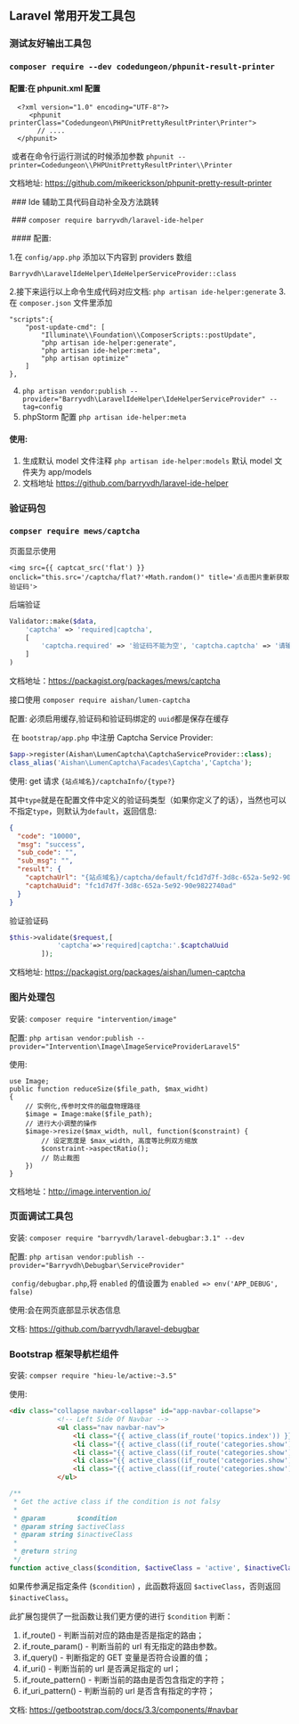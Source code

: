 ## Laravel 常用开发工具包
### 测试友好输出工具包 

### `composer require --dev codedungeon/phpunit-result-printer`

#### 配置:在 phpunit.xml 配置 
```
  <?xml version="1.0" encoding="UTF-8"?>
     <phpunit printerClass="Codedungeon\PHPUnitPrettyResultPrinter\Printer">
       // ....
  </phpunit>
```
  或者在命令行运行测试的时候添加参数 `phpunit --printer=Codedungeon\\PHPUnitPrettyResultPrinter\\Printer`

文档地址: https://github.com/mikeerickson/phpunit-pretty-result-printer

  ### Ide 辅助工具代码自动补全及方法跳转 

  ### `composer require barryvdh/laravel-ide-helper`

  #### 配置:

1.在 `config/app.php` 添加以下内容到 providers 数组 

`Barryvdh\LaravelIdeHelper\IdeHelperServiceProvider::class`

2.接下来运行以上命令生成代码对应文档: `php artisan ide-helper:generate`
3.在 `composer.json` 文件里添加
```config
"scripts":{
    "post-update-cmd": [
        "Illuminate\\Foundation\\ComposerScripts::postUpdate",
        "php artisan ide-helper:generate",
        "php artisan ide-helper:meta",
        "php artisan optimize"
    ]
},
```
4. `php artisan vendor:publish --provider="Barryvdh\LaravelIdeHelper\IdeHelperServiceProvider" --tag=config`
5. phpStorm 配置 `php artisan ide-helper:meta`

#### 使用:

1. 生成默认 model 文件注释 `php artisan ide-helper:models` 默认 model 文件夹为 app/models
2. 文档地址 https://github.com/barryvdh/laravel-ide-helper

### 验证码包 

### `compser require mews/captcha`

页面显示使用 

`<img src={{ captcat_src('flat') }} onclick="this.src='/captcha/flat?'+Math.random()" title='点击图片重新获取验证码'>`

后端验证

```php
Validator::make($data, 
	'captcha' => 'required|captcha',
	[
      	'captcha.required' => '验证码不能为空', 'captcha.captcha' => '请输入正确的验证码',
	]
)
```

文档地址：https://packagist.org/packages/mews/captcha

接口使用 `composer require aishan/lumen-captcha`

配置: 必须启用缓存,验证码和验证码绑定的 `uuid`都是保存在缓存

​	  在 `bootstrap/app.php` 中注册 Captcha Service Provider:

```php
$app->register(Aishan\LumenCaptcha\CaptchaServiceProvider::class);
class_alias('Aishan\LumenCaptcha\Facades\Captcha','Captcha');
```

使用: get 请求 `{站点域名}/captchaInfo/{type?}`

其中`type`就是在配置文件中定义的验证码类型（如果你定义了的话），当然也可以不指定`type`，则默认为`default`，返回信息:

```json
{
  "code": "10000",
  "msg": "success",
  "sub_code": "",
  "sub_msg": "",
  "result": {
    "captchaUrl": "{站点域名}/captcha/default/fc1d7d7f-3d8c-652a-5e92-90e9822740ad",
    "captchaUuid": "fc1d7d7f-3d8c-652a-5e92-90e9822740ad"
  }
}
```

验证验证码

```php
$this->validate($request,[
            'captcha'=>'required|captcha:'.$captchaUuid
        ]);
```

文档地址: https://packagist.org/packages/aishan/lumen-captcha

### 图片处理包 

安装: `composer require "intervention/image"`

配置: `php artisan vendor:publish --provider="Intervention\Image\ImageServiceProviderLaravel5"`

使用: 

```
use Image;
public function reduceSize($file_path, $max_widht)
{
  	// 实例化,传参时文件的磁盘物理路径
  	$image = Image:make($file_path);
  	// 进行大小调整的操作
  	$image->resize($max_width, null, function($constraint) {
      	// 设定宽度是 $max_width, 高度等比例双方缩放
      	$constraint->aspectRatio();
      	// 防止裁图
  	})
}
```

文档地址：http://image.intervention.io/

### 页面调试工具包

安装: `composer require "barryvdh/laravel-debugbar:3.1" --dev`

配置: `php artisan vendor:publish --provider="Barryvdh\Debugbar\ServiceProvider"`

​	 `config/debugbar.php`,将 `enabled` 的值设置为 `enabled => env('APP_DEBUG', false)`

使用:会在网页底部显示状态信息

文档: https://github.com/barryvdh/laravel-debugbar

### Bootstrap 框架导航栏组件

安装: `compser require "hieu-le/active:~3.5"`

使用:

```html
<div class="collapse navbar-collapse" id="app-navbar-collapse">
            <!-- Left Side Of Navbar -->
            <ul class="nav navbar-nav">
                <li class="{{ active_class(if_route('topics.index')) }}"><a href="{{ route('topics.index') }}">话题</a></li>
                <li class="{{ active_class((if_route('categories.show') && if_route_param('category', 1))) }}"><a href="{{ route('categories.show', 1) }}">分享</a></li>
                <li class="{{ active_class((if_route('categories.show') && if_route_param('category', 2))) }}"><a href="{{ route('categories.show', 2) }}">教程</a></li>
                <li class="{{ active_class((if_route('categories.show') && if_route_param('category', 3))) }}"><a href="{{ route('categories.show', 3) }}">问答</a></li>
                <li class="{{ active_class((if_route('categories.show') && if_route_param('category', 4))) }}"><a href="{{ route('categories.show', 4) }}">公告</a></li>
            </ul>
```

```php
/**
 * Get the active class if the condition is not falsy
 *
 * @param        $condition
 * @param string $activeClass
 * @param string $inactiveClass
 *
 * @return string
 */
function active_class($condition, $activeClass = 'active', $inactiveClass = '')
```

如果传参满足指定条件 (`$condition`) ，此函数将返回 `$activeClass`，否则返回 `$inactiveClass`。

此扩展包提供了一批函数让我们更方便的进行 `$condition` 判断：

1. if_route() - 判断当前对应的路由是否是指定的路由；
2. if_route_param() - 判断当前的 url 有无指定的路由参数。
3. if_query() - 判断指定的 GET 变量是否符合设置的值；
4. if_uri() - 判断当前的 url 是否满足指定的 url；
5. if_route_pattern() - 判断当前的路由是否包含指定的字符；
6. if_uri_pattern() - 判断当前的 url 是否含有指定的字符；

文档: https://getbootstrap.com/docs/3.3/components/#navbar
